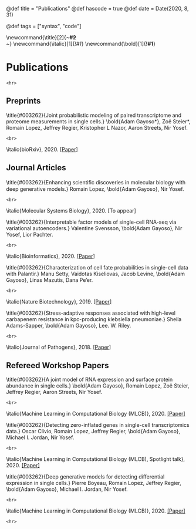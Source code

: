 @def title = "Publications"
@def hascode = true
@def date = Date(2020, 8, 31)

@def tags = ["syntax", "code"]

<!-- \newcommand{\title}[2]{~~~<span style="color:#1; font-weight: 800">#2</span><br>~~~} -->
\newcommand{\title}[2]{~~~<span style="font-weight: 750">#2</span><br>~~~}
\newcommand{\italic}[1]{_*!#1*_}
\newcommand{\bold}[1]{__!#1__}

# Publications

~~~
<hr>
~~~

## Preprints

\title{#003262}{Joint probabilistic modeling of paired transcriptome and proteome measurements in single cells.}
\bold{Adam Gayoso*}, Zoë Steier*, Romain Lopez, Jeffrey Regier, Kristopher L Nazor, Aaron Streets, Nir Yosef.
~~~
<br>
~~~
\italic{bioRxiv}, 2020. [[Paper]](https://www.biorxiv.org/content/10.1101/2020.05.08.083337v2)

## Journal Articles

\title{#003262}{Enhancing scientiﬁc discoveries in molecular biology with deep generative
models.}
Romain Lopez, \bold{Adam Gayoso}, Nir Yosef.
~~~
<br>
~~~
\italic{Molecular Systems Biology}, 2020. [To appear]

\title{#003262}{Interpretable factor models of single-cell RNA-seq via
variational autoencoders.}
Valentine Svensson, \bold{Adam Gayoso}, Nir Yosef, Lior Pachter.
~~~
<br>
~~~
\italic{Bioinformatics}, 2020. [[Paper]](https://academic.oup.com/bioinformatics/advance-article/doi/10.1093/bioinformatics/btaa169/5807606?rss=1)

\title{#003262}{Characterization of cell fate probabilities
in single-cell data with Palantir.}
Manu Setty, Vaidotas Kiseliovas, Jacob Levine, \bold{Adam Gayoso}, Linas Mazutis, Dana Pe’er.
~~~
<br>
~~~
\italic{Nature Biotechnology}, 2019. [[Paper]](https://www.nature.com/articles/s41587-019-0068-4)

\title{#003262}{Stress-adaptive responses associated with high-level
carbapenem resistance in kpc-producing klebsiella
pneumoniae.}
Sheila Adams-Sapper, \bold{Adam Gayoso}, Lee. W. Riley.
~~~
<br>
~~~
\italic{Journal of Pathogens}, 2018. [[Paper]](https://www.hindawi.com/journals/jpath/2018/3028290/abs/)

## Refereed Workshop Papers

\title{#003262}{A joint model of RNA expression and surface protein abundance in single
cells.}
\bold{Adam Gayoso}, Romain Lopez, Zo&euml; Steier, Jeffrey Regier, Aaron Streets, Nir Yosef.
~~~
<br>
~~~
\italic{Machine Learning in Computational Biology (MLCB)}, 2020. [[Paper]](https://www.biorxiv.org/content/10.1101/791947v1)

\title{#003262}{Detecting zero-inflated genes in single-cell transcriptomics data.}
Oscar Clivio, Romain Lopez, Jeffrey Regier, \bold{Adam Gayoso}, Michael I. Jordan, Nir Yosef.
~~~
<br>
~~~
\italic{Machine Learning in Computational Biology (MLCB), Spotlight talk}, 2020. [[Paper]](https://www.biorxiv.org/content/10.1101/794875v1)

\title{#003262}{Deep generative models for detecting differential expression in single
cells.}
Pierre Boyeau, Romain Lopez, Jeffrey Regier, \bold{Adam Gayoso}, Michael I. Jordan, Nir Yosef.
~~~
<br>
~~~
\italic{Machine Learning in Computational Biology (MLCB)}, 2020. [[Paper]](https://www.biorxiv.org/content/10.1101/794289v1)

~~~
<hr>
~~~